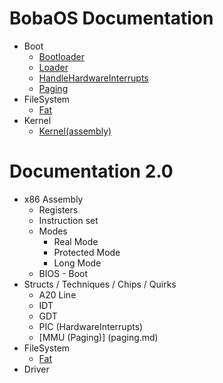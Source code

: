 # BobaOS Documentation
- Boot
    - [Bootloader](boot/Boot.md)
    - [Loader](boot/Loader.md)
    - [HandleHardwareInterrupts](boot/HardwareInterrupts.md)
    - [Paging](paging.md)
- FileSystem
    - [Fat](fs/Fat.md)
- Kernel
    - [Kernel(assembly)](kernel/kernel.asm.md)
# Documentation 2.0
- x86 Assembly
    - Registers
    - Instruction set
    - Modes
        - Real Mode
        - Protected Mode
        - Long Mode
    - BIOS - Boot
- Structs / Techniques / Chips / Quirks
    - A20 Line
    - IDT
    - GDT
    - PIC (HardwareInterrupts)
    - [MMU (Paging)] (paging.md)
- FileSystem
    - [Fat](fs/Fat.md)
- Driver